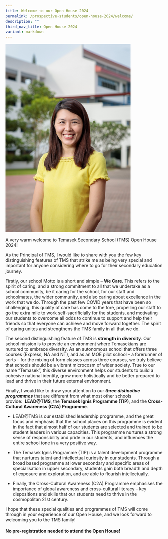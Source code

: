 ```yaml
---
title: Welcome to our Open House 2024
permalink: /prospective-students/open-house-2024/welcome/
description: ""
third_nav_title: Open House 2024
variant: markdown
---
```

<img src="/images/TMS Dept Photoshoot 2021-2.jpg" style="width:400px">
<br>


A very warm welcome to Temasek Secondary School (TMS) Open House 2024!

  

As the Principal of TMS, I would like to share with you the few key distinguishing features of TMS that strike me as being very special and important for anyone considering where to go for their secondary education journey.&nbsp;  

  

Firstly, our school Motto is a short and simple –&nbsp;**We Care**. This refers to the spirit of caring, and a strong commitment to all that we undertake as a school community, be it caring for the school, for our staff and schoolmates, the wider community, and also caring about excellence in the work that we do. Through the past few COVID years that have been so challenging, this quality of care has come to the fore, propelling our staff to go the extra mile to work self-sacrificially for the students, and motivating our students to overcome all odds to continue to support and help their friends so that everyone can achieve and move forward together. The spirit of caring unites and strengthens the TMS family in all that we do.

  

The second distinguishing feature of TMS is&nbsp;**strength in diversity**. Our school mission is to provide an environment where Temasekians are nurtured to embrace diversity. As an autonomous school that offers three courses (Express, NA and NT), and as an MOE pilot school – a forerunner of sorts – for the mixing of form classes across three courses, we truly believe that schools should be a vibrant microcosm of wider society. True to our name “Temasek”, this diverse environment helps our students to build a cohesive national identity, grow more holistically and be better prepared to lead and thrive in their future external environment.  

  

Finally, I would like to draw your attention to our&nbsp;**_three distinctive programmes_**&nbsp;that are different from what most other schools provide:&nbsp;&nbsp;**LEAD@TMS**, the&nbsp;**Temasek Ignis Programme (TIP)**, and the&nbsp;**Cross-Cultural Awareness (C2A) Programme**.

  

*   LEAD@TMS is our established leadership programme, and the great focus and emphasis that the school places on this programme is evident in the fact that almost half of our students are selected and trained to be student leaders in various capacities. This programme nurtures a strong sense of responsibility and pride in our students, and influences the entire school tone in a very positive way.&nbsp;  
    

  

*   The Temasek Ignis Programme (TIP) is a talent development programme that nurtures talent and intellectual curiosity in our students. Through a broad based programme at lower secondary and specific areas of specialisation in upper secondary, students gain both breadth and depth of exposure and exploration, and are able to flourish intellectually.  
    

  

*   Finally, the Cross-Cultural Awareness (C2A) Programme emphasises the importance of global awareness and cross-cultural literacy – key dispositions and skills that our students need to thrive in the cosmopolitan 21st century.  
    

  

I hope that these special qualities and programmes of TMS will come through in your experience of our Open House, and we look forward to welcoming you to the TMS family!


#### No pre-registration needed to attend the Open House!